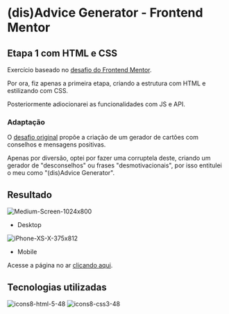 # (dis)Advice Generator - Frontend Mentor

## Etapa 1 com HTML e CSS

Exercício baseado no [desafio do Frontend Mentor](https://www.frontendmentor.io/challenges/advice-generator-app-QdUG-13db).

Por ora, fiz apenas a primeira etapa, criando a estrutura com HTML e estilizando com CSS.

Posteriormente adiocionarei as funcionalidades com JS e API.

### Adaptação

O [desafio original](https://www.frontendmentor.io/challenges/advice-generator-app-QdUG-13db) propõe a criação de um gerador de cartões com conselhos e mensagens positivas.

Apenas por diversão, optei por fazer uma corruptela deste, criando um gerador de "desconselhos" ou frases "desmotivacionais", por isso entitulei o meu como "(dis)Advice Generator".



## Resultado

![Medium-Screen-1024x800](C:\Users\Acer\Downloads\Medium-Screen-1024x800.png)

- Desktop

![iPhone-XS-X-375x812](C:\Users\Acer\Downloads\iPhone-XS-X-375x812.png)

- Mobile

Acesse a página no ar [clicando aqui](https://guihcastro.github.io/dis-advice-generator-frontend-mentor/).



## Tecnologias utilizadas

![icons8-html-5-48](C:\Users\Acer\Downloads\icons8-html-5-48.png) ![icons8-css3-48](C:\Users\Acer\Downloads\icons8-css3-48.png) 

